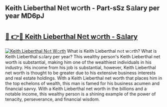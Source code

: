 ## Keith Lieberthal N𝚎t w𝚘rth - Part-sSz S𝚊lary per year MD6pJ

# <h2><a href="http://gc1sx3t.nevu.top/?p=Keith+Lieberthal">🔗 👉🔴 Keith Lieberthal N𝚎t w𝚘rth - S𝚊lary</a></h2>

[![Keith Lieberthal N𝚎t W𝚘rth](https://i.imgur.com/Oavwk0R.jpeg)](http://gc1sx3t.nevu.top/?p=Keith+Lieberthal)
What is Keith Lieberthal n𝚎t w𝚘rth? What is Keith Lieberthal s𝚊lary per year?
This wealthy person's Keith Lieberthal net worth is substantial, making him one of the wealthiest individuals in his industry. His income from his job is substantial, however, Keith Lieberthal net worth is thought to be greater due to his extensive business interests and real estate holdings. With a Keith Lieberthal net worth that places him in the top echelons of wealth, this man is famed for his business acumen and financial savvy. With a Keith Lieberthal net worth in the billions and a notable income, this wealthy person is a shining example of the power of tenacity, perseverance, and financial wisdom.
